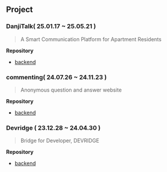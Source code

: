 <!--## Hi there 👋-->

## Project

### DanjiTalk( 25.01.17 ~ 25.05.21 )
> A Smart Communication Platform for Apartment Residents

**Repository**
- [backend](https://github.com/DanjiTalk/danji-talk-backend)



### commenting( 24.07.26 ~ 24.11.23 )
> Anonymous question and answer website

**Repository**
- [backend](https://github.com/Cod2-Crafters/commenting-back)



### Devridge ( 23.12.28 ~ 24.04.30 )
> Bridge for Developer, DEVRIDGE

**Repository**
- [backend](https://github.com/devridge-team-project/devridge-server)




<!--
**213kky/213kky** is a ✨ _special_ ✨ repository because its `README.md` (this file) appears on your GitHub profile.

Here are some ideas to get you started:

- 🔭 I’m currently working on ...
- 🌱 I’m currently learning ...
- 👯 I’m looking to collaborate on ...
- 🤔 I’m looking for help with ...
- 💬 Ask me about ...
- 📫 How to reach me: ...
- 😄 Pronouns: ...
- ⚡ Fun fact: ...
-->
